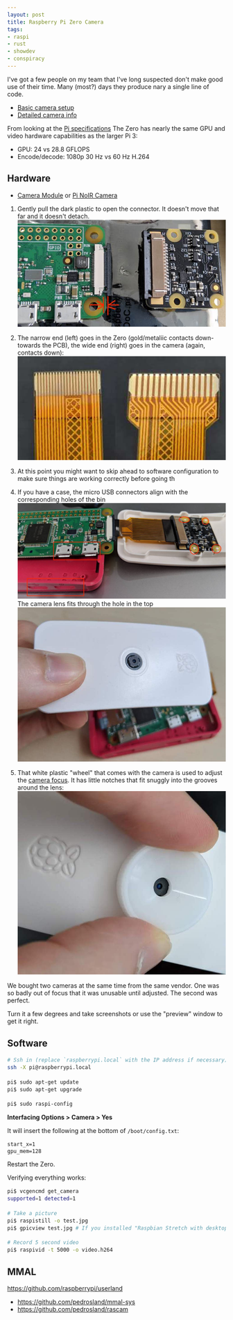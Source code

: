 ```yaml
---
layout: post
title: Raspberry Pi Zero Camera
tags:
- raspi
- rust
- showdev
- conspiracy
---
```


I've got a few people on my team that I've long suspected don't make good use of their time.  Many (most?) days they produce nary a single line of code.

- [Basic camera setup](https://www.raspberrypi.org/documentation/configuration/camera.md)
- [Detailed camera info](https://www.raspberrypi.org/documentation/raspbian/applications/camera.md)

From looking at the [Pi specifications](https://en.wikipedia.org/wiki/Raspberry_Pi#Specifications)
The Zero has nearly the same GPU and video hardware capabilities as the larger Pi 3:
- GPU: 24 vs 28.8 GFLOPS
- Encode/decode: 1080p 30 Hz vs 60 Hz H.264

## Hardware

- [Camera Module](https://www.raspberrypi.org/products/camera-module-v2/) or [Pi NoIR Camera](https://www.raspberrypi.org/products/pi-noir-camera-v2/)

1. Gently pull the dark plastic to open the connector.  It doesn't move that far and it doesn't detach.
![](/assets/pi0_csi_open.jpg)

1. The narrow end (left) goes in the Zero (gold/metaliic contacts down- towards the PCB), the wide end (right) goes in the camera (again, contacts down):  
![](/assets/pi0_camera_ribbon.jpg)

1. At this point you might want to skip ahead to software configuration to make sure things are working correctly before going th

1. If you have a case, the micro USB connectors align with the corresponding holes of the bin
![](/assets/pi0_camera_connected.jpg)
The camera lens fits through the hole in the top
![](/assets/pi0_camera_lens.jpg)

1. That white plastic "wheel" that comes with the camera is used to adjust the [camera focus](https://www.jeffgeerling.com/blog/2017/fixing-blurry-focus-on-some-raspberry-pi-camera-v2-models).  It has little notches that fit snuggly into the grooves around the lens:
![](/assets/pi0_camera_focus.jpg)

We bought two cameras at the same time from the same vendor.  One was so badly out of focus that it was unusable until adjusted.  The second was perfect.

Turn it a few degrees and take screenshots or use the "preview" window to get it right.

## Software

```bash
# Ssh in (replace `raspberrypi.local` with the IP address if necessary)
ssh -X pi@raspberrypi.local

pi$ sudo apt-get update
pi$ sudo apt-get upgrade

pi$ sudo raspi-config
```

__Interfacing Options > Camera > Yes__

It will insert the following at the bottom of `/boot/config.txt`:
```
start_x=1
gpu_mem=128
```

Restart the Zero.

Verifying everything works:
```bash
pi$ vcgencmd get_camera
supported=1 detected=1

# Take a picture
pi$ raspistill -o test.jpg
pi$ gpicview test.jpg # If you installed "Raspbian Stretch with desktop"

# Record 5 second video
pi$ raspivid -t 5000 -o video.h264
```

## MMAL

https://github.com/raspberrypi/userland 
- https://github.com/pedrosland/mmal-sys
- https://github.com/pedrosland/rascam